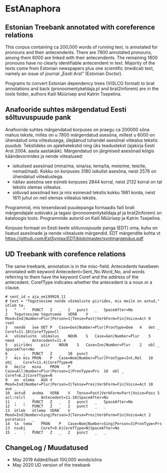 # EstAnaphora

## Estonian Treebank annotated with coreference relations

This corpus containing ca 200,000 words of running text, is annotated for pronouns and their antecendents. 
There are 7800 annotated pronouns, among them 6000 are linked with their antecendents. The remaining 1800 pronouns have no clearly identifiable antecendent in text. 
Majority of the texts come from Estonian newspapers plus one scientific (medical) text, namely an issue of journal „Eesti Arst” (Estonian Doctor).

Programs to convert Estonian dependency trees (VISLCG format) to brat annotations and back (pronoomentykeldaja.pl and brat2inforem) are in the tools folder, authors Kaili Müürisep and Katrin Tsepelina.

## Anafooride suhtes märgendatud Eesti sõltuvuspuude pank

Anafooride suhtes märgendatud korpuses on praegu ca 200000 sõna mahus tekste, milles on u 7800 märgendatud asesõna, millest u 6000 on ühendatud oma viitealusega, ülejäänud tuhandel asesõnal viitealus tekstis puudub.
Tekstideks on ajalehetekstid ning üks teadustekst (ajakirja Eesti Arst 2004. aasta aastakäik). 
Märgendatud on järgmised asesõnad kõigis käändevormides ja nende viitealused:
- isikulised asesõnad (mina/ma, sina/sa, tema/ta, meie/me, teie/te, nemad/nad). Kokku on korpuses 3180 isikulist asesõna, neist 2576 on ühendatud viitealustega.
- näitav asesõna see esineb korpuses 2844 korral, neist 2132 korral on tal tekstis olemas viitealus.
- siduvad asesõnad kes ja mis esinevad tekstis kokku 1981 korda, neist 1611 juhul on neil olemas viitealus tekstis.

Programmid, mis teisendavad puudepanga formaadis faili brati märgendajale sobivaks ja tagasi (pronoomentykeldaja.pl ja brat2inforem) on kataloogis tools. Programmide autorid on Kaili Müürisep ja Katrin Tsepelina.

Korpuse formaat on Eesti keele sõltuvuspuude panga (EDT) oma, kuhu on lisatud asesõnade ja nende viitealuste märgendid. EDT märgendite kohta vt https://github.com/EstSyntax/EDT/blob/master/syntmargendus.pdf 

## UD Treebank with corefence relations

The same treebank, annotation is in the misc-field. Antecedents havebeen annotated with keyword Antecedent=Sent_No.Word_No,  and words referring to them have the keyword Coref and the address of the antecedent.
CorefType indicates whether the antecedent is a noun or a clause.

```
# sent_id = aja_ee199920_11
# text = "Tegutsesime nende võimaluste piirides, mis meile on antud," ütleb ta.
1	"	"	PUNCT	Z	_	2	punct	_	SpaceAfter=No
2	Tegutsesime	tegutsema	VERB	V	Mood=Ind|Number=Plur|Person=1|Tense=Past|VerbForm=Fin|Voice=Act	0	root	_	_
3	nende	see	DET	P	Case=Gen|Number=Plur|PronType=Dem	4	det	_	Coref=11.10|CorefType=Cl
4	võimaluste	võimalus	NOUN	S	Case=Gen|Number=Plur	5	nmod	_	Antecedent=11.4
5	piirides	piir	NOUN	S	Case=Ine|Number=Plur	2	obl	_	SpaceAfter=No
6	,	,	PUNCT	Z	_	10	punct	_	_
7	mis	mis	PRON	P	Case=Nom|Number=Plur|PronType=Int,Rel	10	obj	_	Coref=11.4|CorefType=N
8	meile	mina	PRON	P	Case=All|Number=Plur|Person=1|PronType=Prs	10	obl	_	Coref=8.2|CorefType=N
9	on	olema	AUX	V	Mood=Ind|Number=Plur|Person=3|Tense=Pres|VerbForm=Fin|Voice=Act	10	aux	_	_
10	antud	andma	VERB	V	Tense=Past|VerbForm=Part|Voice=Pass	5	acl:relcl	_	Antecedent=11.10|SpaceAfter=No
11	,	,	PUNCT	Z	_	2	punct	_	SpaceAfter=No
12	"	"	PUNCT	Z	_	2	punct	_	_
13	ütleb	ütlema	VERB	V	Mood=Ind|Number=Sing|Person=3|Tense=Pres|VerbForm=Fin|Voice=Act	2	parataxis	_	_
14	ta	tema	PRON	P	Case=Nom|Number=Sing|Person=3|PronType=Prs	13	nsubj	_	Coref=9.6|CorefType=N|SpaceAfter=No
15	.	.	PUNCT	Z	_	2	punct	_	_
```

## ChangeLog / Muudatused

- May 2019 Added/lisati 100,000 words/sõna
- May 2020 UD version of the treebank


